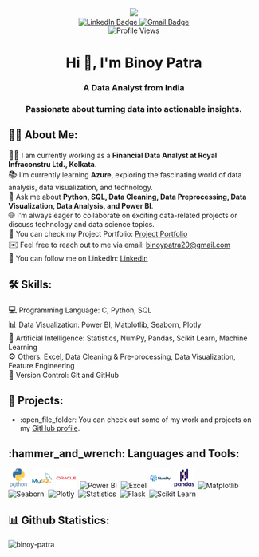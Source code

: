 <div id="header" align="center">
  <img src="https://media.giphy.com/media/M9gbBd9nbDrOTu1Mqx/giphy.gif" width="100"/>
</div>

<div align="center">
  <div id="badges">
    <a href="https://www.linkedin.com/in/binoy-patra-b9277b1b2/">
      <img src="https://img.shields.io/badge/LinkedIn-blue?style=for-the-badge&logo=linkedin&logoColor=white" alt="LinkedIn Badge"/>
    </a>
    <a href="mailto:binoypatra20@gmail.com">
      <img src="https://img.shields.io/badge/Gmail-red?style=for-the-badge&logo=gmail&logoColor=white" alt="Gmail Badge"/>
    </a>
  </div>
  
  <div id="profile-views">
    <img src="https://komarev.com/ghpvc/?username=binoy-patra&style=flat-square&color=blue" alt="Profile Views"/>
  </div>

  <h1 align="center">Hi 👋, I'm Binoy Patra</h1>
  <h3 align="center">A Data Analyst from India</h3>
  <h3 align="center">Passionate about turning data into actionable insights.</h3>
  
 <div align="left">
    <h2>👨‍💻 About Me:</h2>
    <p>
      <ul style="list-style-type: none; padding: 0;">
        <li><span style="font-size: larger;">🧑‍💼</span> I am currently working as a <strong>Financial Data Analyst at Royal Infraconstru Ltd., Kolkata</strong>.<br/></li>
        <li><span style="font-size: larger;">📚</span> I’m currently learning <strong>Azure</strong>, exploring the fascinating world of data analysis, data visualization, and technology.<br/></li>
        <li><span style="font-size: larger;">💬</span> Ask me about <strong>Python, SQL, Data Cleaning, Data Preprocessing, Data Visualization, Data Analysis, and Power BI</strong>.<br/></li>
        <li><span style="font-size: larger;">🌐</span> I'm always eager to collaborate on exciting data-related projects or discuss technology and data science topics.<br/></li>
        <li><span style="font-size: larger;">🔗</span> You can check my Project Portfolio: <a href="https://mavenanalytics.io/profile/Binoy-Patra/202945028">Project Portfolio</a><br/></li>
        <li><span style="font-size: larger;">✉️</span> Feel free to reach out to me via email: <a href="mailto:binoypatra20@gmail.com">binoypatra20@gmail.com</a><br/></li>
        <li><span style="font-size: larger;">🔗</span> You can follow me on LinkedIn: <a href="https://www.linkedin.com/in/binoy-patra-b9277b1b2">LinkedIn</a><br/></li>
      </ul>
    </p>
  </div>

  <div align="left">
    <h2>🛠️ Skills:</h2>
    <ul style="list-style-type: none; padding: 0;">
      <li><span style="font-size: larger;">💻</span> Programming Language: C, Python, SQL</li>
      <li><span style="font-size: larger;">📊</span> Data Visualization: Power BI, Matplotlib, Seaborn, Plotly</li>
      <li><span style="font-size: larger;">🤖</span> Artificial Intelligence: Statistics, NumPy, Pandas, Scikit Learn, Machine Learning</li>
      <li><span style="font-size: larger;">⚙️</span> Others: Excel, Data Cleaning & Pre-processing, Data Visualization, Feature Engineering</li>
      <li><span style="font-size: larger;">🔧</span> Version Control: Git and GitHub</li>
    </ul>
  </div>

  <div align="left">
    <h2>📁 Projects:</h2>
    <ul>
      <li>:open_file_folder: You can check out some of my work and projects on my <a href="https://github.com/binoy-patra">GitHub profile</a>.</li>
    </ul>
  </div>
  
  <div align="left">
  <h2>:hammer_and_wrench: Languages and Tools:</h2>
  <div>
    <img src="https://github.com/devicons/devicon/blob/master/icons/python/python-original-wordmark.svg" title="Python" alt="Python" width="40" height="40"/>&nbsp;
    <img src="https://raw.githubusercontent.com/devicons/devicon/master/icons/mysql/mysql-original-wordmark.svg" title="MySQL" alt="MySQL" width="40" height="40"/>&nbsp;
    <img src="https://raw.githubusercontent.com/devicons/devicon/master/icons/oracle/oracle-original.svg" title="Oracle" alt="Oracle" width="40" height="40"/>&nbsp;
    <img src="https://upload.wikimedia.org/wikipedia/commons/c/cf/New_Power_BI_Logo.svg" title="Power BI" alt="Power BI" width="40" height="40"/>&nbsp;
    <img src="https://freebiehive.com/wp-content/uploads/2022/04/Microsoft-Excel-Icon-PNG.jpg" title="Excel" alt="Excel" width="40" height="40"/>&nbsp;
    <img src="https://github.com/devicons/devicon/blob/master/icons/numpy/numpy-original-wordmark.svg" title="NumPy" alt="NumPy" width="40" height="40"/>&nbsp;
    <img src="https://github.com/devicons/devicon/blob/master/icons/pandas/pandas-original-wordmark.svg" title="Pandas" alt="Pandas" width="40" height="40"/>&nbsp;
    <img src="https://matplotlib.org/stable/_images/sphx_glr_logos2_001.png" title="Matplotlib" alt="Matplotlib" width="40" height="40"/>&nbsp;
    <img src="https://seaborn.pydata.org/_static/logo-wide-lightbg.svg" title="Seaborn" alt="Seaborn" width="40" height="40"/>&nbsp;
    <img src="https://plotly.com/favicon.ico" title="Plotly" alt="Plotly" width="40" height="40"/>&nbsp;
    <img src="https://img.icons8.com/plasticine/100/000000/statistics.png" title="Statistics" alt="Statistics" width="40" height="40"/>&nbsp;
    <img src="https://flask.palletsprojects.com/en/2.0.x/_images/flask-logo.png" title="Flask" alt="Flask" width="40" height="40"/>&nbsp;
    <img src="https://upload.wikimedia.org/wikipedia/commons/0/05/Scikit_learn_logo_small.svg" title="Scikit Learn" alt="Scikit Learn" width="40" height="40"/>&nbsp;
  </div>

  <div align="left">
    <h2>📊 Github Statistics:</h2>
    <p><img align="center" src="https://github-readme-streak-stats.herokuapp.com/?user=binoy-patra&" alt="binoy-patra" /></p>
  </div>

</div>
